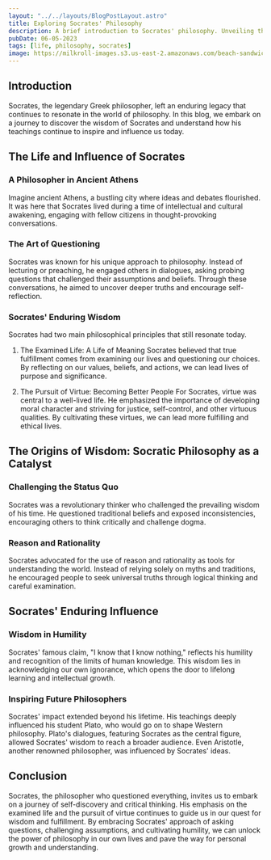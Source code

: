 ```yaml
---
layout: "../../layouts/BlogPostLayout.astro"
title: Exploring Socrates' Philosophy
description: A brief introduction to Socrates' philosophy. Unveiling the Essence of Wisdom.
pubDate: 06-05-2023
tags: [life, philosophy, socrates]
image: https://milkroll-images.s3.us-east-2.amazonaws.com/beach-sandwich.jpg
---
```


## Introduction
Socrates, the legendary Greek philosopher, left an enduring legacy that continues to resonate in the world of philosophy. In this blog, we embark on a journey to discover the wisdom of Socrates and understand how his teachings continue to inspire and influence us today.

## The Life and Influence of Socrates

### A Philosopher in Ancient Athens
Imagine ancient Athens, a bustling city where ideas and debates flourished. It was here that Socrates lived during a time of intellectual and cultural awakening, engaging with fellow citizens in thought-provoking conversations.

### The Art of Questioning
Socrates was known for his unique approach to philosophy. Instead of lecturing or preaching, he engaged others in dialogues, asking probing questions that challenged their assumptions and beliefs. Through these conversations, he aimed to uncover deeper truths and encourage self-reflection.

### Socrates' Enduring Wisdom
Socrates had two main philosophical principles that still resonate today.

1. The Examined Life: A Life of Meaning
Socrates believed that true fulfillment comes from examining our lives and questioning our choices. By reflecting on our values, beliefs, and actions, we can lead lives of purpose and significance.

2. The Pursuit of Virtue: Becoming Better People
For Socrates, virtue was central to a well-lived life. He emphasized the importance of developing moral character and striving for justice, self-control, and other virtuous qualities. By cultivating these virtues, we can lead more fulfilling and ethical lives.

## The Origins of Wisdom: Socratic Philosophy as a Catalyst

### Challenging the Status Quo
Socrates was a revolutionary thinker who challenged the prevailing wisdom of his time. He questioned traditional beliefs and exposed inconsistencies, encouraging others to think critically and challenge dogma.

### Reason and Rationality
Socrates advocated for the use of reason and rationality as tools for understanding the world. Instead of relying solely on myths and traditions, he encouraged people to seek universal truths through logical thinking and careful examination.

## Socrates' Enduring Influence

### Wisdom in Humility
Socrates' famous claim, "I know that I know nothing," reflects his humility and recognition of the limits of human knowledge. This wisdom lies in acknowledging our own ignorance, which opens the door to lifelong learning and intellectual growth.

### Inspiring Future Philosophers
Socrates' impact extended beyond his lifetime. His teachings deeply influenced his student Plato, who would go on to shape Western philosophy. Plato's dialogues, featuring Socrates as the central figure, allowed Socrates' wisdom to reach a broader audience. Even Aristotle, another renowned philosopher, was influenced by Socrates' ideas.

## Conclusion
Socrates, the philosopher who questioned everything, invites us to embark on a journey of self-discovery and critical thinking. His emphasis on the examined life and the pursuit of virtue continues to guide us in our quest for wisdom and fulfillment. By embracing Socrates' approach of asking questions, challenging assumptions, and cultivating humility, we can unlock the power of philosophy in our own lives and pave the way for personal growth and understanding.